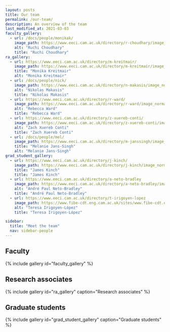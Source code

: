 ```yaml
---
layout: posts
title: Our team
permalink: /our-team/
description: An overview of the team
last_modified_at: 2021-03-03
faculty_gallery:
  - url: /docs/people/monikak/
    image_path: https://www.eeci.cam.ac.uk/directory/r-choudhary/image_normal
    alt: "Ruchi Choudhary"
    title: "Ruchi Choudhary"
ra_gallery:
  - url: https://www.eeci.cam.ac.uk/directory/m-kreitmair/
    image_path: https://www.eeci.cam.ac.uk/directory/m-kreitmair/image_normal
    title: "Monika Kreitmair"
    alt: "Monika Kreitmair"
  - url: /docs/people/nick/
    image_path: https://www.eeci.cam.ac.uk/directory/n-makasis/image_normal
    alt: "Nikolas Makasis"
    title: "Nikolas Makasis"
  - url: https://www.eeci.cam.ac.uk/directory/r-ward/
    image_path: https://www.eeci.cam.ac.uk/directory/r-ward/image_normal
    alt: "Rebecca Ward"
    title: "Rebecca Ward"
  - url: https://www.eeci.cam.ac.uk/directory/z-xuereb-conti/
    image_path: https://www.eeci.cam.ac.uk/directory/z-xuereb-conti/image_normal
    alt: "Zach Xuereb Conti"
    title: "Zach Xuereb Conti"
  - url: /docs/people/mel/
    image_path: https://www.eeci.cam.ac.uk/directory/m-janssingh/image_normal
    title: "Melanie Jans-Singh"
    alt: "Melanie Jans-Singh"
grad_student_gallery:
  - url: https://www.eeci.cam.ac.uk/directory/j-kinch/
    image_path: https://www.eeci.cam.ac.uk/directory/j-kinch/image_normal
    title: "James Kinch"
    title: "James Kinch"
  - url: https://www.eeci.cam.ac.uk/directory/a-neto-bradley
    image_path: https://www.eeci.cam.ac.uk/directory/a-neto-bradley/image_normal
    alt: "André Paul Neto-Bradley"
    title: "André Paul Neto-Bradley"
  - url: https://www.eeci.cam.ac.uk/directory/t-irigoyen-lopez
    image_path: https://www.fibe-cdt.eng.cam.ac.uk/sites/www.fibe-cdt.eng.cam.ac.uk/files/styles/inline/public/media/profile/TeresaIrigoyenLopez.jpg?itok=kKxJRtpH
    alt: "Teresa Irigoyen-López"
    title: "Teresa Irigoyen-López"

sidebar:
  title: "Meet the team"
  nav: sidebar-people
---
```


## Faculty

{% include gallery id="faculty_gallery" %}


## Research associates

{% include gallery id="ra_gallery" caption="Research associates" %}

## Graduate students

{% include gallery id="grad_student_gallery" caption="Graduate students" %}







